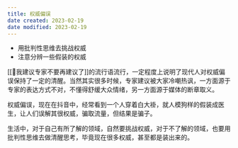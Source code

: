 ```yaml
---
title: 权威偏误
date created: 2023-02-19
date modified: 2023-02-19
---
```


- 用批判性思维去挑战权威
- 注意分辨一些假装的权威

[[🐤我建议专家不要再建议了]]的流行语流行，一定程度上说明了现代人对权威偏误保持了一定的清醒。当然其实很多时候，专家建议被大家冷嘲热讽，一方面源于专家的表达方式不对，不懂得舒缓大众情绪，另一方面源于媒体的断章取义。

权威偏误，现在在抖音中，经常看到一个人穿着白大褂，就人模狗样的假装成医生，让人们误解其很权威，骗取流量，但结果是骗子。

生活中，对于自己有所了解的领域，自然要挑战权威，对于不了解的领域，也要用批判性思维去做清醒思考，毕竟现在很多权威，甚至都是装出来的。
